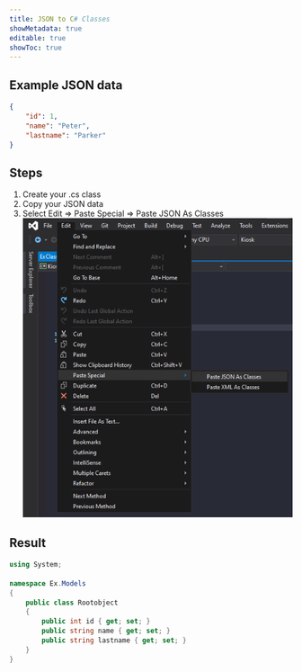 ```yaml
---
title: JSON to C# Classes
showMetadata: true
editable: true
showToc: true
---
```


## Example JSON data
```json
{
    "id": 1,
    "name": "Peter",
    "lastname": "Parker"
}
```
## Steps
1. Create your .cs class
2. Copy your JSON data
3. Select Edit => Paste Special => Paste JSON As Classes
![Paste JSON As Classes](../images/json-to-csharp-classes.png)

## Result
```c#
using System;

namespace Ex.Models
{
    public class Rootobject
    {
        public int id { get; set; }
        public string name { get; set; }
        public string lastname { get; set; }
    }
}
```